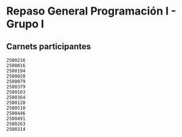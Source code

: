 # Repaso General Programación I - Grupo I

## Carnets participantes

    2500216
    2500016
    2500194
    2500028
    2500079
    2500379
    2500103
    2500364
    2500120
    2500510
    2500446
    2500491
    2500263
    2500314
